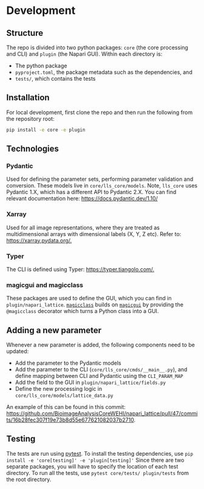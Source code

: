# Development

## Structure
The repo is divided into two python packages: `core` (the core processing and CLI) and `plugin` (the Napari GUI).
Within each directory is:

* The python package
* `pyproject.toml`, the package metadata such as the dependencies, and 
* `tests/`, which contains the tests

## Installation

For local development, first clone the repo and then run the following from the repository root:
```bash
pip install -e core -e plugin
```

## Technologies

### Pydantic

Used for defining the parameter sets, performing parameter validation and conversion. These models live in `core/lls_core/models`.
Note, `lls_core` uses Pydantic 1.X, which has a different API to Pydantic 2.X.
You can find relevant documentation here: <https://docs.pydantic.dev/1.10/>

### Xarray

Used for all image representations, where they are treated as multidimensional arrays with dimensional labels (X, Y, Z etc).
Refer to: <https://xarray.pydata.org/.>

### Typer

The CLI is defined using Typer: <https://typer.tiangolo.com/.>

### magicgui and magicclass

These packages are used to define the GUI, which you can find in `plugin/napari_lattice`.
[`magicclass`](https://hanjinliu.github.io/magic-class/) builds on [`magicgui`](https://pyapp-kit.github.io/magicgui/) by providing the `@magicclass` decorator which turns a Python class into a GUI.

## Adding a new parameter

Whenever a new parameter is added, the following components need to be updated:

* Add the parameter to the Pydantic models
* Add the parameter to the CLI (`core/lls_core/cmds/__main__.py`), and define mapping between CLI and Pydantic using the `CLI_PARAM_MAP`
* Add the field to the GUI in `plugin/napari_lattice/fields.py`
* Define the new processing logic in `core/lls_core/models/lattice_data.py`

An example of this can be found in this commit: <https://github.com/BioimageAnalysisCoreWEHI/napari_lattice/pull/47/commits/16b28fec307f19e73b8d55e677621082037b2710>.

## Testing

The tests are run using [pytest](https://docs.pytest.org/en/7.4.x/).
To install the testing dependencies, use `pip install -e 'core[testing]' -e 'plugin[testing]'`
Since there are two separate packages, you will have to specify the location of each test directory.
To run all the tests, use `pytest core/tests/ plugin/tests` from the root directory.
